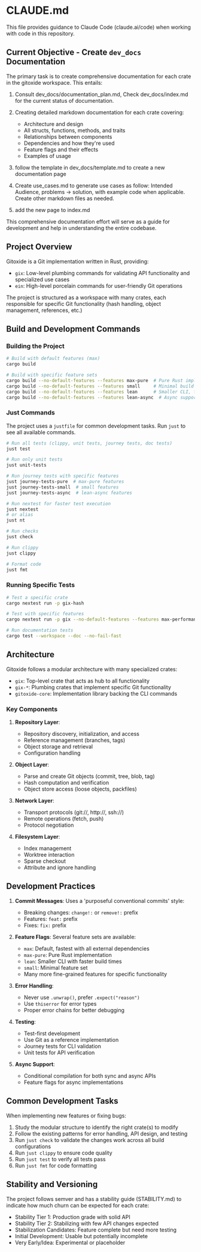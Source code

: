 # CLAUDE.md

This file provides guidance to Claude Code (claude.ai/code) when working with code in this repository.

## Current Objective - Create `dev_docs` Documentation

The primary task is to create comprehensive documentation for each crate in the gitoxide workspace. This entails:

1. Consult dev_docs/documentation_plan.md, Check dev_docs/index.md for the current status of    documentation.
3. Creating detailed markdown documentation for each crate covering:
   - Architecture and design
   - All structs, functions, methods, and traits
   - Relationships between components
   - Dependencies and how they're used
   - Feature flags and their effects
   - Examples of usage

4. follow the template in dev_docs/template.md to create a new documentation page
5. Create use_cases.md to generate use cases as follow: Intended Audience, problems -> solution, with example code when applicable. Create other markdown files as needed.
6. add the new page to  index.md



This comprehensive documentation effort will serve as a guide for development and help in understanding the entire codebase.

## Project Overview

Gitoxide is a Git implementation written in Rust, providing:
- `gix`: Low-level plumbing commands for validating API functionality and specialized use cases
- `ein`: High-level porcelain commands for user-friendly Git operations

The project is structured as a workspace with many crates, each responsible for specific Git functionality (hash handling, object management, references, etc.)

## Build and Development Commands

### Building the Project

```bash
# Build with default features (max)
cargo build

# Build with specific feature sets
cargo build --no-default-features --features max-pure  # Pure Rust implementation
cargo build --no-default-features --features small     # Minimal build
cargo build --no-default-features --features lean      # Smaller CLI, faster build
cargo build --no-default-features --features lean-async  # Async support
```

### Just Commands

The project uses a `justfile` for common development tasks. Run `just` to see all available commands.

```bash
# Run all tests (clippy, unit tests, journey tests, doc tests)
just test

# Run only unit tests
just unit-tests

# Run journey tests with specific features
just journey-tests-pure  # max-pure features
just journey-tests-small  # small features
just journey-tests-async  # lean-async features

# Run nextest for faster test execution
just nextest
# or alias
just nt

# Run checks
just check

# Run clippy
just clippy

# Format code
just fmt
```

### Running Specific Tests

```bash
# Test a specific crate
cargo nextest run -p gix-hash

# Test with specific features
cargo nextest run -p gix --no-default-features --features max-performance-safe

# Run documentation tests
cargo test --workspace --doc --no-fail-fast
```

## Architecture

Gitoxide follows a modular architecture with many specialized crates:

- `gix`: Top-level crate that acts as hub to all functionality
- `gix-*`: Plumbing crates that implement specific Git functionality
- `gitoxide-core`: Implementation library backing the CLI commands

### Key Components

1. **Repository Layer**:
   - Repository discovery, initialization, and access
   - Reference management (branches, tags)
   - Object storage and retrieval
   - Configuration handling

2. **Object Layer**:
   - Parse and create Git objects (commit, tree, blob, tag)
   - Hash computation and verification
   - Object store access (loose objects, packfiles)

3. **Network Layer**:
   - Transport protocols (git://, http://, ssh://)
   - Remote operations (fetch, push)
   - Protocol negotiation

4. **Filesystem Layer**:
   - Index management
   - Worktree interaction
   - Sparse checkout
   - Attribute and ignore handling

## Development Practices

1. **Commit Messages**: Uses a 'purposeful conventional commits' style:
   - Breaking changes: `change!:` or `remove!:` prefix
   - Features: `feat:` prefix
   - Fixes: `fix:` prefix

2. **Feature Flags**: Several feature sets are available:
   - `max`: Default, fastest with all external dependencies
   - `max-pure`: Pure Rust implementation
   - `lean`: Smaller CLI with faster build times
   - `small`: Minimal feature set
   - Many more fine-grained features for specific functionality

3. **Error Handling**:
   - Never use `.unwrap()`, prefer `.expect("reason")`
   - Use `thiserror` for error types
   - Proper error chains for better debugging

4. **Testing**:
   - Test-first development
   - Use Git as a reference implementation
   - Journey tests for CLI validation
   - Unit tests for API verification

5. **Async Support**:
   - Conditional compilation for both sync and async APIs
   - Feature flags for async implementations

## Common Development Tasks

When implementing new features or fixing bugs:

1. Study the modular structure to identify the right crate(s) to modify
2. Follow the existing patterns for error handling, API design, and testing
3. Run `just check` to validate the changes work across all build configurations
4. Run `just clippy` to ensure code quality
5. Run `just test` to verify all tests pass
6. Run `just fmt` for code formatting

## Stability and Versioning

The project follows semver and has a stability guide (STABILITY.md) to indicate how much churn can be expected for each crate:

- Stability Tier 1: Production grade with solid API
- Stability Tier 2: Stabilizing with few API changes expected
- Stabilization Candidates: Feature complete but need more testing
- Initial Development: Usable but potentially incomplete
- Very Early/Idea: Experimental or placeholder
